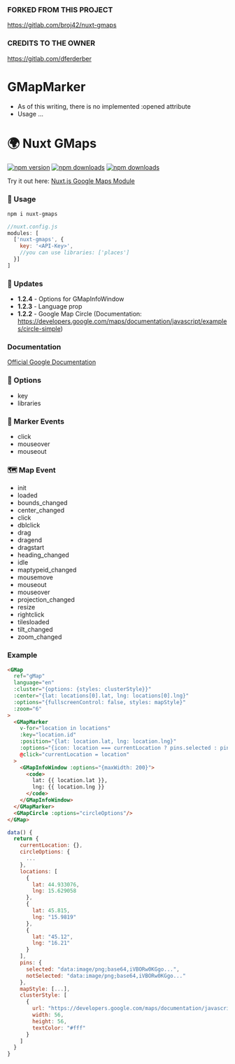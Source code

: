 ### FORKED FROM THIS PROJECT
https://gitlab.com/broj42/nuxt-gmaps

### CREDITS TO THE OWNER 
https://gitlab.com/dferderber


# GMapMarker 
- As of this writing, there is no implemented :opened attribute
- Usage <GMapMarker :opened="true">...</GMapMarker>


# 🌍 Nuxt GMaps

[![npm version][npm-version-src]][npm-version-href]
[![npm downloads][npm-downloads-src]][npm-downloads-href]
[![npm downloads][kofi-src]][kofi-href]

Try it out here:
[Nuxt.js Google Maps Module](https://codesandbox.io/s/6j6zw48l83)

### 🚀 Usage
```bash
npm i nuxt-gmaps
```
```javascript
//nuxt.config.js
modules: [
  ['nuxt-gmaps', {
    key: '<API-Key>',
    //you can use libraries: ['places']
  }]
]
```

### 📝 Updates
- **1.2.4** - Options for GMapInfoWindow
- **1.2.3** - Language prop
- **1.2.2** - Google Map Circle (Documentation: https://developers.google.com/maps/documentation/javascript/examples/circle-simple)

### Documentation
[Official Google Documentation](https://developers.google.com/maps/documentation/javascript/tutorial)

### 🔧 Options
- key
- libraries

### 📍️ Marker Events
- click
- mouseover
- mouseout

### 🗺️️ Map Event
- init
- loaded
- bounds_changed
- center_changed
- click
- dblclick
- drag
- dragend
- dragstart
- heading_changed
- idle
- maptypeid_changed
- mousemove
- mouseout
- mouseover
- projection_changed
- resize
- rightclick
- tilesloaded
- tilt_changed
- zoom_changed

### Example
```html
<GMap
  ref="gMap"
  language="en"
  :cluster="{options: {styles: clusterStyle}}"
  :center="{lat: locations[0].lat, lng: locations[0].lng}"
  :options="{fullscreenControl: false, styles: mapStyle}"
  :zoom="6"
>
  <GMapMarker
    v-for="location in locations"
    :key="location.id"
    :position="{lat: location.lat, lng: location.lng}"
    :options="{icon: location === currentLocation ? pins.selected : pins.notSelected}"
    @click="currentLocation = location"
  >
    <GMapInfoWindow :options="{maxWidth: 200}">
      <code>
        lat: {{ location.lat }},
        lng: {{ location.lng }}
      </code>
    </GMapInfoWindow>
  </GMapMarker>
  <GMapCircle :options="circleOptions"/>
</GMap>

```
```javascript
data() {
  return {
    currentLocation: {},
    circleOptions: {
      ...
    },
    locations: [
      {
        lat: 44.933076,
        lng: 15.629058
      },
      {
        lat: 45.815,
        lng: "15.9819"
      },
      {
        lat: "45.12",
        lng: "16.21"
      }
    ],
    pins: {
      selected: "data:image/png;base64,iVBORw0KGgo...",
      notSelected: "data:image/png;base64,iVBORw0KGgo..."
    },
    mapStyle: [...],
    clusterStyle: [
      {
        url: "https://developers.google.com/maps/documentation/javascript/examples/markerclusterer/m1.png",
        width: 56,
        height: 56,
        textColor: "#fff"
      }
    ]
  }
}
```

<!-- Badges -->
[npm-version-src]: https://badgen.net/npm/v/nuxt-gmaps/latest
[npm-version-href]: https://npmjs.com/package/nuxt-gmaps

[kofi-src]: https://badgen.net/badge/icon/kofi?icon=kofi&label=support
[kofi-href]: https://ko-fi.com/darioferderber

[npm-downloads-src]: https://badgen.net/npm/dm/nuxt-gmaps
[npm-downloads-href]: https://npmjs.com/package/nuxt-gmaps